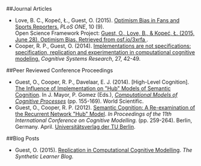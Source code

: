 ##Journal Articles
<ul class="cv">
<li class="cv">Love, B. C., Kopeć, Ł., Guest, O. (2015). <a href="//dx.doi.org/10.1371/journal.pone.0137685">Optimism Bias in Fans and Sports Reporters.</a> <em>PLoS ONE</em>, 10 (9).
<a href="//www.plosone.org/article/fetchObject.action?uri=info:doi/10.1371/journal.pone.0137685&representation=PDF"><i class="fa fa-file-pdf-o" aria-hidden="true"></i></a>
<br/>
Open Science Framework Project: <a href="//osf.io/3xrfa/">Guest, O., Love, B., & Kopeć, Ł. (2015, June 28). Optimism Bias. Retrieved from osf.io/3xrfa </a>.
</li>

<li class="cv">Cooper, R. P., Guest, O. (2014). <a href="//dx.doi.org/10.1016/j.cogsys.2013.05.001">Implementations are not specifications: specification, replication and experimentation in computational cognitive modeling.</a> <em>Cognitive Systems Research</em>, 27, 42-49.
<a href="doc/cooper_14.pdf"><i class="fa fa-file-pdf-o" aria-hidden="true"></i></a></li>
</ul>

##Peer Reviewed Conference Proceedings
<ul class="cv">
<li class="cv">Guest, O., Cooper, R. P., Davelaar, E. J. (2014). [High-Level Cognition]. 
<a href="doc/guest_14.pdf">The Influence of Implementation on "Hub" Models of Semantic Cognition</a>. In J. Mayor, P. Gomez (Eds.), <em><a href="http://www.worldscientific.com/worldscibooks/10.1142/8747">Computational Models of Cognitive Processes</a></em> (pp. 155-169). World Scientific.
<a href="doc/guest_14.pdf"><i class="fa fa-file-pdf-o" aria-hidden="true"></i></a></li>

<li class="cv">Guest, O., Cooper, R. P. (2012). <a href="//eprints.bbk.ac.uk/6758/">Semantic Cognition: A Re-examination of the Recurrent Network "Hub" Model</a>. <em>In Proceedings of the 11th International Conference on Cognitive Modelling.</em> (pp. 259-264). Berlin, Germany. April. <a href="http://www.ub.tu-berlin.de/">Universitätsverlag der TU Berlin</a>.
<a href="doc/guest_12.pdf"><i class="fa fa-file-pdf-o" aria-hidden="true"></i></a></li>
</ul>

##Blog Posts
<ul class="cv">
<li class="cv">Guest, O. (2015). <a href="//bootphon.blogspot.fr/2015/10/replication-in-computational-cognitive.html">Replication in Computational Cognitive Modelling</a>. <em>The Synthetic Learner Blog.</em></li>
</ul>
